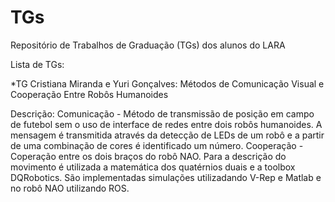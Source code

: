 # TGs
Repositório de Trabalhos de Graduação (TGs) dos alunos do LARA

Lista de TGs:

*TG Cristiana Miranda e Yuri Gonçalves: Métodos de Comunicação Visual e Cooperação Entre Robôs Humanoides

Descrição: 
Comunicação - Método de transmissão de posição em campo de futebol sem o uso de interface de redes entre dois robôs humanoides. A mensagem é transmitida através da detecção de LEDs de um robô e a partir de uma combinação de cores é identificado um número.
Cooperação - Coperação entre os dois braços do robô NAO. Para a descrição do movimento é utilizada a matemática dos quatérnios duais e a toolbox DQRobotics. São implementadas simulações utilizadando V-Rep e Matlab e no robô NAO utilizando ROS.
